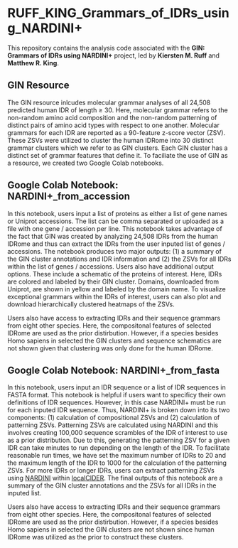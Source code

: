 # RUFF_KING_Grammars_of_IDRs_using_NARDINI+

This repository contains the analysis code associated with the **GIN: Grammars of IDRs using NARDINI+** project, led by **Kiersten M. Ruff** and **Matthew R. King**. 


## GIN Resource

The GIN resource inlcudes molecular grammar analyses of all 24,508 predicted human IDR of length ≥ 30. 
Here, molecular grammar refers to the non-random amino acid composition and the non-random patterning of distinct pairs of amino acid types with respect to one another.
Molecular grammars for each IDR are reported as a 90-feature z-score vector (ZSV). 
These ZSVs were utilized to cluster the human IDRome into 30 distinct grammar clusters which we refer to as GIN clusters. 
Each GIN cluster has a distinct set of grammar features that define it. 
To faciliate the use of GIN as a resource, we created two Google Colab notebooks.


## Google Colab Notebook: NARDINI+_from_accession

In this notebook, users input a list of proteins as either a list of gene names or Uniprot accessions. The list can be comma separated or uploaded as a file with one gene / accession per line. 
This notebook takes advantage of the fact that GIN was created by analyzing 24,508 IDRs from the human IDRome and thus can extract the IDRs from the user inputed list of genes / accessions. 
The notebook produces two major outputs: (1) a summary of the GIN cluster annotations and IDR information and (2) the ZSVs for all IDRs within the list of genes / accessions. 
Users also have additional output options. These include a schematic of the proteins of interest. Here, IDRs are colored and labeled by their GIN cluster. Domains, downloaded from Uniprot, are shown in yellow 
and labeled by the domain name. To visualize exceptional grammars within the IDRs of interest, users can also plot and download hierarchically clustered heatmaps of the ZSVs.

Users also have access to extracting IDRs and their sequence grammars from eight other species. Here, the compositonal features of selected IDRome are used as the prior distirbution.
However, if a species besides Homo sapiens in selected the GIN clusters and sequence schematics are not shown given that clustering was only done for the human IDRome. 

## Google Colab Notebook: NARDINI+_from_fasta

In this notebook, users input an IDR sequence or a list of IDR sequences in FASTA format. This notebook is helpful if users want to specificy their own definitions of IDR sequences. 
However, in this case NARDINI+ must be run for each inputed IDR sequence. Thus, NARDINI+ is broken down into its two components: (1) calculation of compositional ZSVs and (2) calculation of patterning ZSVs. 
Patterning ZSVs are calculated using NARDINI and this involves creating 100,000 sequence scrambles of the IDR of interest to use as a prior distribution. 
Due to this, generating the patterning ZSV for a given IDR can take minutes to run depending on the length of the IDR. 
To facilitate reasonable run times, we have set the maximum number of IDRs to 20 and the maximum length of the IDR to 1000 for the calculation of the patterning ZSVs.
For more IDRs or longer IDRs, users can extract patterning ZSVs using [NARDINI](https://www.sciencedirect.com/science/article/pii/S0022283621006100) within [localCIDER](https://github.com/Pappulab/localCIDER).
The final outputs of this notebook are a summary of the GIN cluster annotations and the ZSVs for all IDRs in the inputed list. 

Users also have access to extracting IDRs and their sequence grammars from eight other species. Here, the compositonal features of selected IDRome are used as the prior distirbution.
However, if a species besides Homo sapiens in selected the GIN clusters are not shown since human IDRome was utilized as the prior to construct these clusters. 

